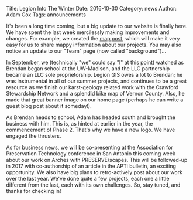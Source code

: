 Title: Legion Into The Winter
Date: 2016-10-30
Category: news
Author: Adam Cox
Tags: announcements

It's been a long time coming, but a big update to our website is finally here. We have spent the last week mercilessly making improvements and changes. For example, we created the [map post](embedding-web-maps-in-these-blog-posts.html), which will make it very easy for us to share mappy information about our projects. You may also notice an update to our "Team" page (now called "background")...

In September, we (technically "we" could say "I" at this point) watched as Brendan began school at the UW-Madison, and the LLC partnership became an LLC sole proprietorship. Legion GIS owes a lot to Brendan; he was instrumental in all of our summer projects, and continues to be a great resource as we finish our karst-geology related work with the Crawford Stewardship Network and a splendid bike map of Vernon County. Also, he made that great banner image on our home page (perhaps he can write a guest blog post about it someday!).

As Brendan heads to school, Adam has headed south and brought the business with him. This is, as hinted at earlier in the year, the commencement of Phase 2. That's why we have a new logo. We have engaged the thrusters.

As for business news, we will be co-presenting at the Association for Preservation Technology conference in San Antonio this coming week about our work on Arches with PRESERVE/scapes. This will be followed-up in 2017 with co-authorship of an article in the APTi bulletin, an exciting opportunity. We also have big plans to retro-actively post about our work over the last year. We've done quite a few projects, each one a little different from the last, each with its own challenges. So, stay tuned, and thanks for checking in!